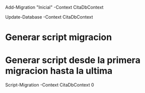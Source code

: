 ﻿Add-Migration "Inicial"  -Context CitaDbContext


Update-Database -Context  CitaDbContext


# Generar script migracion
# Generar script desde la primera migracion hasta la ultima
Script-Migration -Context CitaDbContext 0